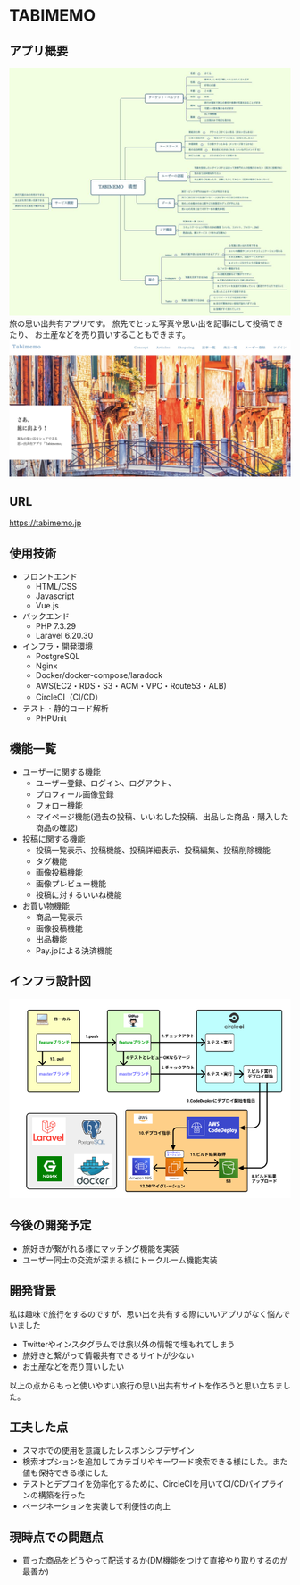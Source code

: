 # TABIMEMO

## アプリ概要
<img src="/README_images/tabimemo_image.jpg">
旅の思い出共有アプリです。
旅先でとった写真や思い出を記事にして投稿できたり、
お土産などを売り買いすることもできます。

<img src="/README_images/tabimemo_top.jpg">

## URL 
https://tabimemo.jp

## 使用技術
- フロントエンド
  - HTML/CSS
  - Javascript
  - Vue.js
- バックエンド
  - PHP 7.3.29
  - Laravel 6.20.30
- インフラ・開発環境
  - PostgreSQL
  - Nginx
  - Docker/docker-compose/laradock
  - AWS(EC2・RDS・S3・ACM・VPC・Route53・ALB)
  - CircleCI（CI/CD）
- テスト・静的コード解析
  - PHPUnit

## 機能一覧
- ユーザーに関する機能
  - ユーザー登録、ログイン、ログアウト、
  - プロフィール画像登録
  - フォロー機能
  - マイページ機能(過去の投稿、いいねした投稿、出品した商品・購入した商品の確認)
- 投稿に関する機能
  - 投稿一覧表示、投稿機能、投稿詳細表示、投稿編集、投稿削除機能
  - タグ機能
  - 画像投稿機能
  - 画像プレビュー機能
  - 投稿に対するいいね機能
- お買い物機能
  - 商品一覧表示
  - 画像投稿機能
  - 出品機能
  - Pay.jpによる決済機能

## インフラ設計図
<img src= '/README_images/infra.png' >

## 今後の開発予定
- 旅好きが繋がれる様にマッチング機能を実装
- ユーザー同士の交流が深まる様にトークルーム機能実装

## 開発背景
私は趣味で旅行をするのですが、思い出を共有する際にいいアプリがなく悩んでいました

- Twitterやインスタグラムでは旅以外の情報で埋もれてしまう
- 旅好きと繋がって情報共有できるサイトが少ない
- お土産などを売り買いしたい

以上の点からもっと使いやすい旅行の思い出共有サイトを作ろうと思い立ちました。

## 工夫した点
- スマホでの使用を意識したレスポンシブデザイン
- 検索オプションを追加してカテゴリやキーワード検索できる様にした。また値も保持できる様にした
- テストとデプロイを効率化するために、CircleCIを用いてCI/CDパイプラインの構築を行った
- ページネーションを実装して利便性の向上

## 現時点での問題点
- 買った商品をどうやって配送するか(DM機能をつけて直接やり取りするのが最善か)

